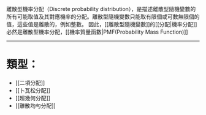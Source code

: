 離散型機率分配（Discrete probability distribution），是描述離散型隨機變數的所有可能取值及其對應機率的分配。離散型隨機變數只能取有限個或可數無限個的值，這些值是離散的，例如整數。
因此，[[離散型隨機變數]]的[[分配|機率分配]]必然是離散型機率分配，[[機率質量函數|PMF(Probability Mass Function)]]
- - -
# 類型：
- [[二項分配]]
- [[卜瓦松分配]]
- [[超幾何分配]]
- [[離散均勻分配]]